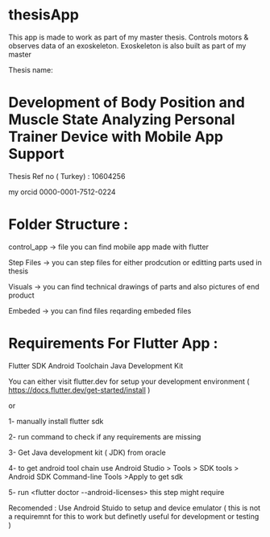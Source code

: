 # thesisApp

This app is made to work as part of my master thesis.
Controls motors & observes data of an exoskeleton.
Exoskeleton is also built as part of my master

Thesis name:
#  Development of Body Position and Muscle State Analyzing Personal Trainer Device with Mobile App Support

Thesis Ref no ( Turkey) : 10604256

my orcid 0000-0001-7512-0224

# Folder Structure : 

control_app -> file you can find mobile app made with flutter  


Step Files ->  you can step files for either prodcution or editting  parts used in thesis   


Visuals -> you can find technical drawings of parts and also pictures of end product  

 
Embeded -> you can find files reqarding embeded files   


# Requirements  For  Flutter App : 

Flutter SDK
Android Toolchain
Java Development Kit 


You can either visit flutter.dev for setup your development environment ( https://docs.flutter.dev/get-started/install )

or 

1- manually install flutter sdk   


2- run command <flutter doctor>  to check if any requirements are missing 


3- Get Java development kit ( JDK) from oracle


4- to get android tool chain use  Android Studio > Tools > SDK tools > Android SDK Command-line Tools >Apply to get sdk 


5- run <flutter doctor --android-licenses>  this step might require 



Recomended : Use Android Stuido to setup and device emulator (  this is not a requiremnt for this to work but definetly useful for development or testing )
